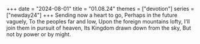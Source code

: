 +++
date = "2024-08-01"
title = "01.08.24"
themes = ["devotion"]
series = ["newday24"]
+++
Sending now a heart to go,
Perhaps in the future vaguely,
To the peoples far and low,
Upon the foreign mountains lofty,
I'll join them in pursuit of heaven,
Its Kingdom drawn down from the sky,
But not by power or by might.
